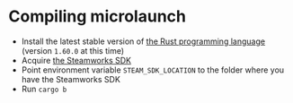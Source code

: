 # Compiling microlaunch

- Install the latest stable version of [the Rust programming language](https://rust-lang.org) (version `1.60.0` at this time)
- Acquire [the Steamworks SDK](https://partner.steamgames.com/doc/sdk)
- Point environment variable `STEAM_SDK_LOCATION` to the folder where you have the Steamworks SDK
- Run `cargo b`